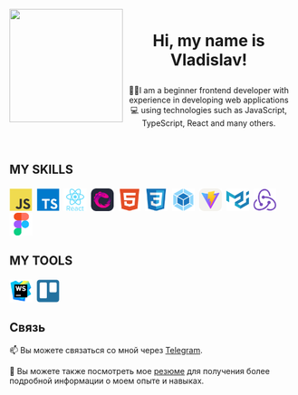 <br clear="both">

<img align="left" height="200" width="200" src="https://media.giphy.com/media/dxn6fRlTIShoeBr69N/giphy.gif" width="100"/>

# <p align= "center">Hi, my name is Vladislav!</p>

<p align="center" >👨‍💻I am a beginner frontend developer with experience in developing web applications <br> 💻 using technologies such as JavaScript, TypeScript, React and many others.</p>

<br clear="both">

## <p>MY SKILLS</p>
<div>
<img src="https://github.com/devicons/devicon/blob/master/icons/javascript/javascript-original.svg" width="40" height="40"/>&nbsp;
<img src="https://github.com/devicons/devicon/blob/master/icons/typescript/typescript-plain.svg" width="40" height="40"/>&nbsp;
<img src="https://github.com/devicons/devicon/blob/master/icons/react/react-original-wordmark.svg" width="40" height="40"/>&nbsp;
<img src="https://github.com/tandpfun/skill-icons/blob/main/icons/ReactiveX-Dark.svg" width="40" height="40"/>&nbsp;
<img src="https://github.com/devicons/devicon/blob/master/icons/html5/html5-plain.svg" width="40" height="40"/>&nbsp;
<img src="https://github.com/devicons/devicon/blob/master/icons/css3/css3-original.svg " width="40" height="40"/>&nbsp;
<img src="https://github.com/devicons/devicon/blob/master/icons/webpack/webpack-original.svg" width="40" height="40"/>&nbsp;
<img src="https://github.com/tandpfun/skill-icons/blob/main/icons/Vite-Light.svg" width="40" height="40"/>&nbsp;
<img src="https://github.com/devicons/devicon/blob/master/icons/materialui/materialui-original.svg" width="40" height="40"/>&nbsp;
<img src="https://github.com/devicons/devicon/blob/master/icons/redux/redux-original.svg" width="40" height="40"/>&nbsp;
<img src="https://github.com/devicons/devicon/blob/master/icons/figma/figma-original.svg" width="40" height="40"/>&nbsp;
</div>

## <p>MY TOOLS</p>
<div>
<img src="https://github.com/devicons/devicon/blob/master/icons/webstorm/webstorm-original.svg" width="40" height="40"/>&nbsp;
<img src="https://github.com/devicons/devicon/blob/master/icons/trello/trello-plain.svg" width="40" height="40"/>&nbsp;
</div>

## Связь

📫 Вы можете связаться со мной через [Telegram](https://t.me/Siv0k).


📄 Вы можете также посмотреть мое [резюме](..........) для получения более подробной информации о моем опыте и навыках.


